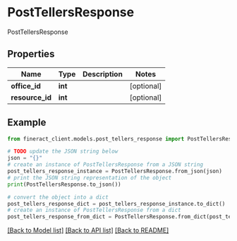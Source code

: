 # PostTellersResponse

PostTellersResponse

## Properties

Name | Type | Description | Notes
------------ | ------------- | ------------- | -------------
**office_id** | **int** |  | [optional] 
**resource_id** | **int** |  | [optional] 

## Example

```python
from fineract_client.models.post_tellers_response import PostTellersResponse

# TODO update the JSON string below
json = "{}"
# create an instance of PostTellersResponse from a JSON string
post_tellers_response_instance = PostTellersResponse.from_json(json)
# print the JSON string representation of the object
print(PostTellersResponse.to_json())

# convert the object into a dict
post_tellers_response_dict = post_tellers_response_instance.to_dict()
# create an instance of PostTellersResponse from a dict
post_tellers_response_from_dict = PostTellersResponse.from_dict(post_tellers_response_dict)
```
[[Back to Model list]](../README.md#documentation-for-models) [[Back to API list]](../README.md#documentation-for-api-endpoints) [[Back to README]](../README.md)


